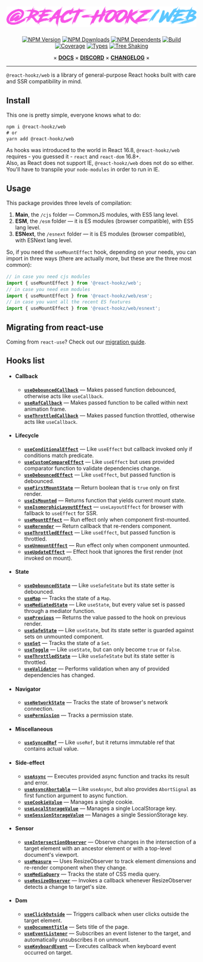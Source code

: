 <div align="center">

# ![@react-hookz/web](.github/logo.png)

[![NPM Version](https://flat.badgen.net/npm/v/@react-hookz/web)](https://www.npmjs.com/package/@react-hookz/web)
[![NPM Downloads](https://flat.badgen.net/npm/dm/@react-hookz/web)](https://www.npmjs.com/package/@react-hookz/web)
[![NPM Dependents](https://flat.badgen.net/npm/dependents/@react-hookz/web)](https://www.npmjs.com/package/@react-hookz/web)
[![Build](https://img.shields.io/github/workflow/status/react-hookz/web/CI?style=flat-square)](https://github.com/react-hookz/web/actions)
[![Coverage](https://flat.badgen.net/codecov/c/github/react-hookz/web)](https://app.codecov.io/gh/react-hookz/web)
[![Types](https://flat.badgen.net/npm/types/@react-hookz/web)](https://www.npmjs.com/package/@react-hookz/web)
[![Tree Shaking](https://flat.badgen.net/bundlephobia/tree-shaking/@react-hookz/web)](https://bundlephobia.com/result?p=@react-hookz/web)

× **[DOCS](https://react-hookz.github.io/web/)**
× **[DISCORD](https://discord.gg/Fjwphtu65f)**
× **[CHANGELOG](https://github.com/react-hookz/web/blob/master/CHANGELOG.md)** ×

</div>

---

`@react-hookz/web` is a library of general-purpose React hooks built with care and SSR compatibility
in mind.

## Install

This one is pretty simple, everyone knows what to do:

```shell
npm i @react-hookz/web
# or
yarn add @react-hookz/web
```

As hooks was introduced to the world in React 16.8, `@react-hookz/web` requires - you guessed it -
`react` and `react-dom` 16.8+.  
Also, as React does not support IE, `@react-hookz/web` does not do so either. You'll have to
transpile your `node-modules` in order to run in IE.

## Usage

This package provides three levels of compilation:

1. **Main**, the `/cjs` folder — CommonJS modules, with ES5 lang level.
2. **ESM**, the `/esm` folder — it is ES modules (browser compatible), with ES5 lang level.
3. **ESNext**, the `/esnext` folder — it is ES modules (browser compatible), with ESNext lang level.

So, if you need the `useMountEffect` hook, depending on your needs, you can import in three ways
(there are actually more, but these are the three most common):

```ts
// in case you need cjs modules
import { useMountEffect } from '@react-hookz/web';
// in case you need esm modules
import { useMountEffect } from '@react-hookz/web/esm';
// in case you want all the recent ES features
import { useMountEffect } from '@react-hookz/web/esnext';
```

## Migrating from react-use

Coming from `react-use`? Check out
our [migration guide](https://react-hookz.github.io/web/?path=/docs/migrating-from-react-use--page).

## Hooks list

- #### Callback

  - [**`useDebouncedCallback`**](https://react-hookz.github.io/web/?path=/docs/callback-usedebouncedcallback--example)
    — Makes passed function debounced, otherwise acts like `useCallback`.
  - [**`useRafCallback`**](https://react-hookz.github.io/web/?path=/docs/callback-userafcallback--example)
    — Makes passed function to be called within next animation frame.
  - [**`useThrottledCallback`**](https://react-hookz.github.io/web/?path=/docs/callback-usethrottledcallback--example)
    — Makes passed function throttled, otherwise acts like `useCallback`.

- #### Lifecycle

  - [**`useConditionalEffect`**](https://react-hookz.github.io/web/?path=/docs/lifecycle-useconditionaleffect--example)
    — Like `useEffect` but callback invoked only if conditions match predicate.
  - [**`useCustomCompareEffect`**](https://react-hookz.github.io/web/?path=/docs/lifecycle-usecustomcompareeffect--example)
    — Like `useEffect` but uses provided comparator function to validate dependencies change.
  - [**`useDebouncedEffect`**](https://react-hookz.github.io/web/?path=/docs/lifecycle-usedebouncedeffect--example)
    — Like `useEffect`, but passed function is debounced.
  - [**`useFirstMountState`**](https://react-hookz.github.io/web/?path=/docs/lifecycle-usefirstmountstate--example)
    — Return boolean that is `true` only on first render.
  - [**`useIsMounted`**](https://react-hookz.github.io/web/?path=/docs/lifecycle-useismounted--example)
    — Returns function that yields current mount state.
  - [**`useIsomorphicLayoutEffect`**](https://react-hookz.github.io/web/?path=/docs/lifecycle-useisomorphiclayouteffect--page)
    — `useLayoutEffect` for browser with fallback to `useEffect` for SSR.
  - [**`useMountEffect`**](https://react-hookz.github.io/web/?path=/docs/lifecycle-usemounteffect--example)
    — Run effect only when component first-mounted.
  - [**`useRerender`**](https://react-hookz.github.io/web/?path=/docs/lifecycle-usererender--example)
    — Return callback that re-renders component.
  - [**`useThrottledEffect`**](https://react-hookz.github.io/web/?path=/docs/lifecycle-usethrottledeffect--example)
    — Like `useEffect`, but passed function is throttled.
  - [**`useUnmountEffect`**](https://react-hookz.github.io/web/?path=/docs/lifecycle-useunmounteffect--example)
    — Run effect only when component unmounted.
  - [**`useUpdateEffect`**](https://react-hookz.github.io/web/?path=/docs/lifecycle-useupdateeffect--example)
    — Effect hook that ignores the first render (not invoked on mount).

- #### State

  - [**`useDebouncedState`**](https://react-hookz.github.io/web/?path=/docs/state-usedebouncedstate--example)
    — Like `useSafeState` but its state setter is debounced.
  - [**`useMap`**](https://react-hookz.github.io/web/?path=/docs/state-usemap--example)
    — Tracks the state of a `Map`.
  - [**`useMediatedState`**](https://react-hookz.github.io/web/?path=/docs/state-usemediatedstate--example)
    — Like `useState`, but every value set is passed through a mediator function.
  - [**`usePrevious`**](https://react-hookz.github.io/web/?path=/docs/state-useprevious--example)
    — Returns the value passed to the hook on previous render.
  - [**`useSafeState`**](https://react-hookz.github.io/web/?path=/docs/state-usesafestate--page)
    — Like `useState`, but its state setter is guarded against sets on unmounted component.
  - [**`useSet`**](https://react-hookz.github.io/web/?path=/docs/state-useset--example)
    — Tracks the state of a `Set`.
  - [**`useToggle`**](https://react-hookz.github.io/web/?path=/docs/state-usetoggle--example)
    — Like `useState`, but can only become `true` or `false`.
  - [**`useThrottledState`**](https://react-hookz.github.io/web/?path=/docs/state-usethrottledstate--example)
    — Like `useSafeState` but its state setter is throttled.
  - [**`useValidator`**](https://react-hookz.github.io/web/?path=/docs/state-usevalidator--example)
    — Performs validation when any of provided dependencies has changed.

- #### Navigator

  - [**`useNetworkState`**](https://react-hookz.github.io/web/?path=/docs/navigator-usenetwork--example)
    — Tracks the state of browser's network connection.
  - [**`usePermission`**](https://react-hookz.github.io/web/?path=/docs/navigator-usepermission--example)
    — Tracks a permission state.

- #### Miscellaneous

  - [**`useSyncedRef`**](https://react-hookz.github.io/web/?path=/docs/miscellaneous-usesyncedref--example)
    — Like `useRef`, but it returns immutable ref that contains actual value.

- #### Side-effect

  - [**`useAsync`**](https://react-hookz.github.io/web/?path=/docs/side-effect-useasync--example)
    — Executes provided async function and tracks its result and error.
  - [**`useAsyncAbortable`**](https://react-hookz.github.io/web/?path=/docs/side-effect-useasyncabortable--example)
    — Like `useAsync`, but also provides `AbortSignal` as first function argument to async
    function.
  - [**`useCookieValue`**](https://react-hookz.github.io/web/?path=/docs/side-effect-usecookievalue--example)
    — Manages a single cookie.
  - [**`useLocalStorageValue`**](https://react-hookz.github.io/web/?path=/docs/side-effect-uselocalstoragevalue--example)
    — Manages a single LocalStorage key.
  - [**`useSessionStorageValue`**](https://react-hookz.github.io/web/?path=/docs/side-effect-usesessionstoragevalue--example)
    — Manages a single SessionStorage key.

- #### Sensor

  - [**`useIntersectionObserver`**](https://react-hookz.github.io/web/?path=/docs/sensor-useintersectionobserver--example)
    — Observe changes in the intersection of a target element with an ancestor element or with a
    top-level document's viewport.
  - [**`useMeasure`**](https://react-hookz.github.io/web/?path=/docs/sensor-usemeasure--example)
    — Uses ResizeObserver to track element dimensions and re-render component when they change.
  - [**`useMediaQuery`**](https://react-hookz.github.io/web/?path=/docs/sensor-usemediaquery--example)
    — Tracks the state of CSS media query.
  - [**`useResizeObserver`**](https://react-hookz.github.io/web/?path=/docs/sensor-useresizeobserver--example)
    — Invokes a callback whenever ResizeObserver detects a change to target's size.

- #### Dom

  - [**`useClickOutside`**](https://react-hookz.github.io/web/?path=/docs/dom-useclickoutside--example)
    — Triggers callback when user clicks outside the target element.
  - [**`useDocumentTitle`**](https://react-hookz.github.io/web/?path=/docs/dom-usedocumenttitle--example)
    — Sets title of the page.
  - [**`useEventListener`**](https://react-hookz.github.io/web/?path=/docs/dom-useeventlistener--example)
    — Subscribes an event listener to the target, and automatically unsubscribes it on unmount.
  - [**`useKeyboardEvent`**](https://react-hookz.github.io/web/?path=/docs/dom-usekeyboardevent--example)
    — Executes callback when keyboard event occurred on target.
